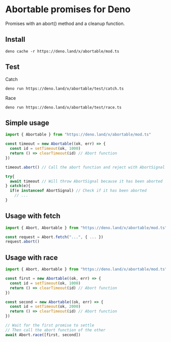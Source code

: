 # Abortable promises for Deno

Promises with an abort() method and a cleanup function.

## Install 

    deno cache -r https://deno.land/x/abortable/mod.ts

## Test

Catch

    deno run https://deno.land/x/abortable/test/catch.ts

Race

    deno run https://deno.land/x/abortable/test/race.ts

## Simple usage

```typescript
import { Abortable } from "https://deno.land/x/abortable/mod.ts"

const timeout = new Abortable((ok, err) => {
  const id = setTimeout(ok, 1000)
  return () => clearTimeout(id) // Abort function
})

timeout.abort() // Call the abort function and reject with AbortSignal

try{
  await timeout // Will throw AbortSignal because it has been aborted
} catch(e){
  if(e instanceof AbortSignal) // Check if it has been aborted
    // ...
}
```

## Usage with fetch

```typescript
import { Abort, Abortable } from "https://deno.land/x/abortable/mod.ts"

const request = Abort.fetch("...", { ... })
request.abort()
```

## Usage with race

```typescript
import { Abort, Abortable } from "https://deno.land/x/abortable/mod.ts"

const first = new Abortable((ok, err) => {
  const id = setTimeout(ok, 1000)
  return () => clearTimeout(id) // Abort function
})

const second = new Abortable((ok, err) => {
  const id = setTimeout(ok, 2000)
  return () => clearTimeout(id) // Abort function
})

// Wait for the first promise to settle
// Then call the abort function of the other
await Abort.race([first, second])
```